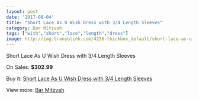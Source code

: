 ```yaml
---
layout: post
date: '2017-08-04'
title: "Short Lace As U Wish Dress with 3/4 Length Sleeves"
category: Bar Mitzvah
tags: ["with","short","lace","length","dress"]
image: http://img.transblink.com/4256-thickbox_default/short-lace-as-u-wish-dress-with-3-4-length-sleeves.jpg
---
```

Short Lace As U Wish Dress with 3/4 Length Sleeves

On Sales: **$302.99**
<a href="https://www.transblink.com/en/bar-mitzvah/1340-short-lace-as-u-wish-dress-with-3-4-length-sleeves.html"><amp-img layout="responsive" width="600" height="600" src="//img.transblink.com/4256-thickbox_default/short-lace-as-u-wish-dress-with-3-4-length-sleeves.jpg" alt="Short Lace As U Wish Dress with 3/4 Length Sleeves 0" /></a>
<a href="https://www.transblink.com/en/bar-mitzvah/1340-short-lace-as-u-wish-dress-with-3-4-length-sleeves.html"><amp-img layout="responsive" width="600" height="600" src="//img.transblink.com/4258-thickbox_default/short-lace-as-u-wish-dress-with-3-4-length-sleeves.jpg" alt="Short Lace As U Wish Dress with 3/4 Length Sleeves 1" /></a>
<a href="https://www.transblink.com/en/bar-mitzvah/1340-short-lace-as-u-wish-dress-with-3-4-length-sleeves.html"><amp-img layout="responsive" width="600" height="600" src="//img.transblink.com/4257-thickbox_default/short-lace-as-u-wish-dress-with-3-4-length-sleeves.jpg" alt="Short Lace As U Wish Dress with 3/4 Length Sleeves 2" /></a>

Buy it: [Short Lace As U Wish Dress with 3/4 Length Sleeves](https://www.transblink.com/en/bar-mitzvah/1340-short-lace-as-u-wish-dress-with-3-4-length-sleeves.html "Short Lace As U Wish Dress with 3/4 Length Sleeves")

View more: [Bar Mitzvah](https://www.transblink.com/en/2-bar-mitzvah "Bar Mitzvah")